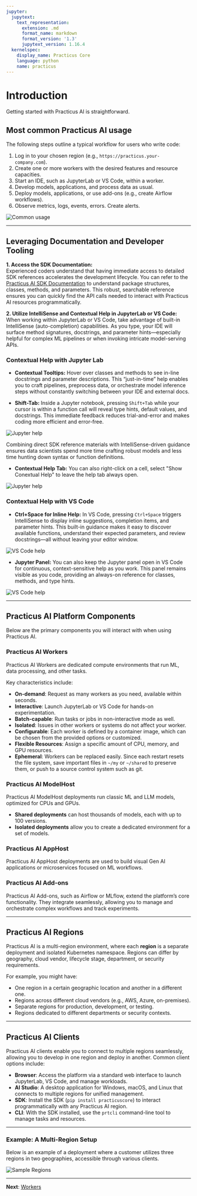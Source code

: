 ```yaml
---
jupyter:
  jupytext:
    text_representation:
      extension: .md
      format_name: markdown
      format_version: '1.3'
      jupytext_version: 1.16.4
  kernelspec:
    display_name: Practicus Core
    language: python
    name: practicus
---
```


# Introduction

Getting started with Practicus AI is straightforward.

## Most common Practicus AI usage

The following steps outline a typical workflow for users who write code:

1. Log in to your chosen region (e.g., `https://practicus.your-company.com`).
2. Create one or more workers with the desired features and resource capacities.
3. Start an IDE, such as JupyterLab or VS Code, within a worker.
4. Develop models, applications, and process data as usual.
5. Deploy models, applications, or use add-ons (e.g., create Airflow workflows).
6. Observe metrics, logs, events, errors. Create alerts.

![Common usage](img/common-usage.png)

---

## Leveraging Documentation and Developer Tooling

**1. Access the SDK Documentation:**  
   Experienced coders understand that having immediate access to detailed SDK references accelerates the development lifecycle. You can refer to the [Practicus AI SDK Documentation](https://docs.practicus.ai/sdk/) to understand package structures, classes, methods, and parameters. This robust, searchable reference ensures you can quickly find the API calls needed to interact with Practicus AI resources programmatically.

**2. Utilize IntelliSense and Contextual Help in JupyterLab or VS Code:**  
   When working within JupyterLab or VS Code, take advantage of built-in IntelliSense (auto-completion) capabilities. As you type, your IDE will surface method signatures, docstrings, and parameter hints—especially helpful for complex ML pipelines or when invoking intricate model-serving APIs.  

### Contextual Help with Jupyter Lab

- **Contextual Tooltips:** Hover over classes and methods to see in-line docstrings and parameter descriptions. This “just-in-time” help enables you to craft pipelines, preprocess data, or orchestrate model inference steps without constantly switching between your IDE and external docs.  

- **Shift-Tab:** Inside a Jupyter notebook, pressing `Shift+Tab` while your cursor is within a function call will reveal type hints, default values, and docstrings. This immediate feedback reduces trial-and-error and makes coding more efficient and error-free.

![Jupyter help](img/jupyter-help-1.png)

Combining direct SDK reference materials with IntelliSense-driven guidance ensures data scientists spend more time crafting robust models and less time hunting down syntax or function definitions.

- **Contextual Help Tab:** You can also right-click on a cell, select "Show Conextual Help" to leave the help tab always open.

![Jupyter help](img/jupyter-help-2.png)

### Contextual Help with VS Code

- **Ctrl+Space for Inline Help:** In VS Code, pressing `Ctrl+Space` triggers IntelliSense to display inline suggestions, completion items, and parameter hints. This built-in guidance makes it easy to discover available functions, understand their expected parameters, and review docstrings—all without leaving your editor window.

![VS Code help](img/vscode-help-1.png)

- **Jupyter Panel:** You can also keep the Jupyter panel open in VS Code for continuous, context-sensitive help as you work. This panel remains visible as you code, providing an always-on reference for classes, methods, and type hints.

![VS Code help](img/vscode-help-2.png)
  
---

## Practicus AI Platform Components

Below are the primary components you will interact with when using Practicus AI.

### Practicus AI Workers

Practicus AI Workers are dedicated compute environments that run ML, data processing, and other tasks.

Key characteristics include:

- **On-demand**: Request as many workers as you need, available within seconds.
- **Interactive**: Launch JupyterLab or VS Code for hands-on experimentation.
- **Batch-capable**: Run tasks or jobs in non-interactive mode as well.
- **Isolated**: Issues in other workers or systems do not affect your worker.
- **Configurable**: Each worker is defined by a container image, which can be chosen from the provided options or customized.
- **Flexible Resources**: Assign a specific amount of CPU, memory, and GPU resources.
- **Ephemeral**: Workers can be replaced easily. Since each restart resets the file system, save important files in `~/my` or `~/shared` to preserve them, or push to a source control system such as git.

### Practicus AI ModelHost

Practicus AI ModelHost deployments run classic ML and LLM models, optimized for CPUs and GPUs.

- **Shared deployments** can host thousands of models, each with up to 100 versions.
- **Isolated deployments** allow you to create a dedicated environment for a set of models.

### Practicus AI AppHost

Practicus AI AppHost deployments are used to build visual Gen AI applications or microservices focused on ML workflows.

### Practicus AI Add-ons

Practicus AI Add-ons, such as Airflow or MLflow, extend the platform’s core functionality. They integrate seamlessly, allowing you to manage and orchestrate complex workflows and track experiments.

---

## Practicus AI Regions

Practicus AI is a multi-region environment, where each **region** is a separate deployment and isolated Kubernetes namespace. Regions can differ by geography, cloud vendor, lifecycle stage, department, or security requirements.

For example, you might have:

- One region in a certain geographic location and another in a different one.
- Regions across different cloud vendors (e.g., AWS, Azure, on-premises).
- Separate regions for production, development, or testing.
- Regions dedicated to different departments or security contexts.

---

## Practicus AI Clients

Practicus AI clients enable you to connect to multiple regions seamlessly, allowing you to develop in one region and deploy in another. Common client options include:

- **Browser**: Access the platform via a standard web interface to launch JupyterLab, VS Code, and manage workloads.
- **AI Studio**: A desktop application for Windows, macOS, and Linux that connects to multiple regions for unified management.
- **SDK**: Install the SDK (`pip install practicuscore`) to interact programmatically with any Practicus AI region.
- **CLI**: With the SDK installed, use the `prtcli` command-line tool to manage tasks and resources.

---

### Example: A Multi-Region Setup

Below is an example of a deployment where a customer utilizes three regions in two geographies, accessible through various clients.

![Sample Regions](img/sample-regions.png)


---

**Next**: [Workers](workers.md)
